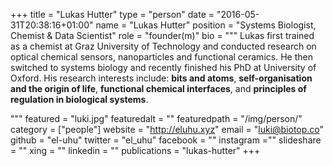 +++
title = "Lukas Hutter"
type = "person"
date = "2016-05-31T20:38:16+01:00"
name = "Lukas Hutter"
position = "Systems Biologist, Chemist & Data Scientist"
role = "founder(m)"
bio = """
Lukas first trained as a chemist at Graz University of Technology and conducted research on optical chemical  sensors, nanoparticles and functional ceramics.
He then switched to systems biology and recently finished his PhD at University of Oxford.
His research interests include: **bits and atoms**, **self-organisation and the origin of life**, **functional chemical interfaces**, and **principles of regulation in biological systems**.

"""
featured = "luki.jpg"
featuredalt = ""
featuredpath = "/img/person/"
category = ["people"]
website = "http://eluhu.xyz"
email = "luki@biotop.co"
github = "el-uhu"
twitter = "el_uhu"
facebook = ""
instagram =""
slideshare = ""
xing = ""
linkedin = ""
publications = "lukas-hutter"
+++

